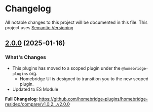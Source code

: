 # Changelog

All notable changes to this project will be documented in this file. This project uses [Semantic Versioning](https://semver.org/)

## [2.0.0](https://github.com/homebridge-plugins/homebridge-resideo/releases/tag/v2.0.0) (2025-01-16)

### What's Changes
- This plugins has moved to a scoped plugin under the `@homebridge-plugins` org.
  - Homebridge UI is designed to transition you to the new scoped plugin.
- Updated to ES Module

**Full Changelog**: https://github.com/homebridge-plugins/homebridge-resideo/compare/v1.0.2...v2.0.0
